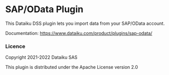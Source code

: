 # SAP/OData Plugin

This Dataiku DSS plugin lets you import data from your SAP/OData account.

Documentation: https://www.dataiku.com/product/plugins/sap-odata/


### Licence

Copyright 2021-2022 Dataiku SAS

This plugin is distributed under the Apache License version 2.0
